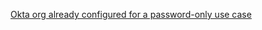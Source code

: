 [Okta org already configured for a password-only use case](/docs/guides/oie-embedded-common-org-setup/go/main/#set-up-your-okta-org-for-a-password-factor-only-use-case)
